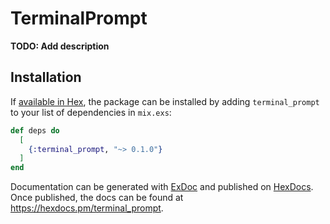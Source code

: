 # TerminalPrompt

**TODO: Add description**

## Installation

If [available in Hex](https://hex.pm/docs/publish), the package can be installed
by adding `terminal_prompt` to your list of dependencies in `mix.exs`:

```elixir
def deps do
  [
    {:terminal_prompt, "~> 0.1.0"}
  ]
end
```

Documentation can be generated with [ExDoc](https://github.com/elixir-lang/ex_doc)
and published on [HexDocs](https://hexdocs.pm). Once published, the docs can
be found at <https://hexdocs.pm/terminal_prompt>.

